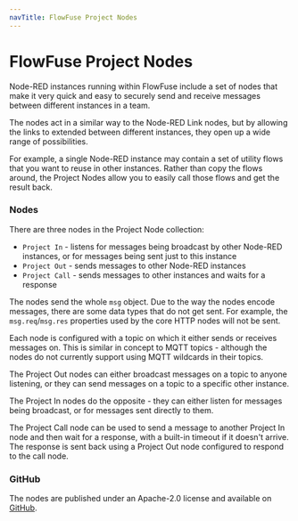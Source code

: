 ```yaml
---
navTitle: FlowFuse Project Nodes
---
```


# FlowFuse Project Nodes

Node-RED instances running within FlowFuse include a set of nodes that make it
very quick and easy to securely send and receive messages between different
instances in a team.

The nodes act in a similar way to the Node-RED Link nodes, but by allowing the
links to extended between different instances, they open up a wide range of
possibilities.

For example, a single Node-RED instance may contain a set of utility flows that
you want to reuse in other instances. Rather than copy the flows around, the
Project Nodes allow you to easily call those flows and get the result back.

### Nodes

There are three nodes in the Project Node collection:

 - `Project In` - listens for messages being broadcast by other Node-RED instances, or for
   messages being sent just to this instance
 - `Project Out` - sends messages to other Node-RED instances
 - `Project Call` - sends messages to other instances and waits for a response

The nodes send the whole `msg` object. Due to the way the nodes
encode messages, there are some data types that do not get sent. For example,
the `msg.req`/`msg.res` properties used by the core HTTP nodes will not be sent.

Each node is configured with a topic on which it either sends or receives messages
on. This is similar in concept to MQTT topics - although the nodes do not currently
support using MQTT wildcards in their topics.

The Project Out nodes can either broadcast messages on a topic to anyone listening,
or they can send messages on a topic to a specific other instance.

The Project In nodes do the opposite - they can either listen for messages being
broadcast, or for messages sent directly to them.

The Project Call node can be used to send a message to another Project In node
and then wait for a response, with a built-in timeout if it doesn't arrive.
The response is sent back using a Project Out node configured to respond to the call
node.

### GitHub

The nodes are published under an Apache-2.0 license and available on [GitHub](https://github.com/FlowFuse/flowforge-nr-project-nodes).
